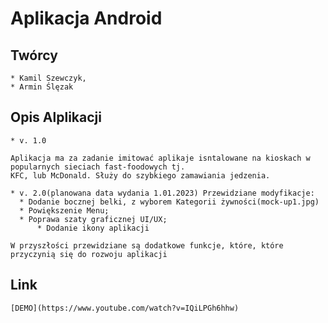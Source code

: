 # Aplikacja Android 

   ## Twórcy
 
	* Kamil Szewczyk,
	* Armin Ślęzak

   ## Opis Alplikacji
	
	* v. 1.0
 
	Aplikacja ma za zadanie imitować aplikaje isntalowane na kioskach w popularnych sieciach fast-foodowych tj.
	KFC, lub McDonald. Służy do szybkiego zamawiania jedzenia.

	* v. 2.0(planowana data wydania 1.01.2023) Przewidziane modyfikacje:
	  * Dodanie bocznej belki, z wyborem Kategorii żywności(mock-up1.jpg)
	  * Powiększenie Menu;
	  * Poprawa szaty graficznej UI/UX;
          * Dodanie ikony aplikacji

	W przyszłości przewidziane są dodatkowe funkcje, które, które przyczynią się do rozwoju aplikacji

   ## Link
	[DEMO](https://www.youtube.com/watch?v=IQiLPGh6hhw)